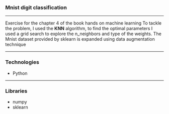 ### Mnist digit classification
-----
Exercise for the chapter 4 of the book hands on machine learning
To tackle the problem, I used the **KNN** algorithm, to find the optimal parameters I used a grid search to explore the n_neighbors and type of the weights.
The Mnist dataset provided by sklearn is expanded using data augmentation technique


---
### Technologies
- Python
---
### Libraries
- numpy
- sklearn
